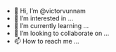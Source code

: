 - 👋 Hi, I’m @victorvunnam
- 👀 I’m interested in ...
- 🌱 I’m currently learning ...
- 💞️ I’m looking to collaborate on ...
- 📫 How to reach me ...

<!---
victorvunnam/victorvunnam is a ✨ special ✨ repository because its `README.md` (this file) appears on your GitHub profile.
You can click the Preview link to take a look at your changes.
--->
